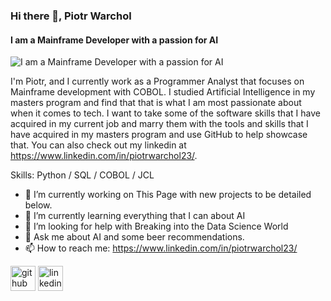 ### Hi there 👋, Piotr Warchol
#### I am a Mainframe Developer with a passion for AI
![I am a Mainframe Developer with a passion for AI](https://media.dev.to/dynamic/image/width=1000,height=420,fit=cover,gravity=auto,format=auto/https%3A%2F%2Fdev-to-uploads.s3.amazonaws.com%2Fuploads%2Farticles%2Fn8qb80cozdu3kpizefle.png)

I'm Piotr, and I currently work as a Programmer Analyst that focuses on Mainframe development with COBOL. I studied Artificial Intelligence in my masters program and find that that is what I am most passionate about when it comes to tech. I want to take some of the software skills that I have acquired in my current job and marry them with the tools and skills that I have acquired in my masters program and use GitHub to help showcase that. You can also check out my linkedin at https://www.linkedin.com/in/piotrwarchol23/.

Skills: Python / SQL / COBOL / JCL

- 🔭 I’m currently working on This Page with new projects to be detailed below. 
- 🌱 I’m currently learning everything that I can about AI 
- 🤔 I’m looking for help with Breaking into the Data Science World 
- 💬 Ask me about AI and some beer recommendations. 
- 📫 How to reach me: https://www.linkedin.com/in/piotrwarchol23/ 


[<img src='https://cdn.jsdelivr.net/npm/simple-icons@3.0.1/icons/github.svg' alt='github' height='40'>](https://github.com/PiotrWarchol)  [<img src='https://cdn.jsdelivr.net/npm/simple-icons@3.0.1/icons/linkedin.svg' alt='linkedin' height='40'>](https://www.linkedin.com/in/piotrwarchol23/)  

